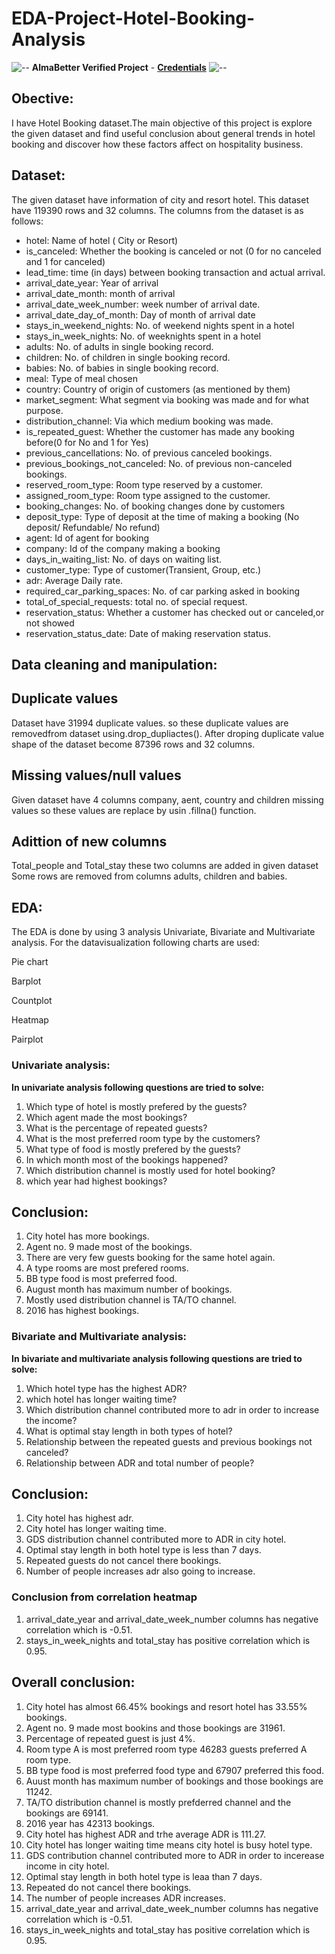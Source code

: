 # EDA-Project-Hotel-Booking-Analysis
![--](https://raw.githubusercontent.com/andreasbm/readme/master/assets/lines/rainbow.png)
**AlmaBetter Verified Project** - [**Credentials**](https://certificates.almabetter.com/en/verify/08074312957644)
![--](https://raw.githubusercontent.com/andreasbm/readme/master/assets/lines/rainbow.png)

## Obective:
I have Hotel Booking dataset.The main objective of this project is explore the given dataset and find useful conclusion about general trends in hotel booking and discover how these factors affect on hospitality business.
## Dataset:
The given dataset have information of city and resort hotel. This dataset have 119390 rows and 32 columns. The columns from the dataset is as follows:

- hotel: Name of hotel ( City or Resort)
- is_canceled: Whether the booking is canceled or not (0 for no canceled and 1 for canceled)
- lead_time: time (in days) between booking transaction and actual arrival.
- arrival_date_year: Year of arrival
- arrival_date_month: month of arrival
- arrival_date_week_number: week number of arrival date.
- arrival_date_day_of_month: Day of month of arrival date
- stays_in_weekend_nights: No. of weekend nights spent in a hotel
- stays_in_week_nights: No. of weeknights spent in a hotel
- adults: No. of adults in single booking record.
- children: No. of children in single booking record.
- babies: No. of babies in single booking record. 
- meal: Type of meal chosen 
- country: Country of origin of customers (as mentioned by them)
- market_segment: What segment via booking was made and for what purpose.
- distribution_channel: Via which medium booking was made.
- is_repeated_guest: Whether the customer has made any booking before(0 for No and 1 for 
                     Yes)
- previous_cancellations: No. of previous canceled bookings.
- previous_bookings_not_canceled: No. of previous non-canceled bookings.
- reserved_room_type: Room type reserved by a customer.
- assigned_room_type: Room type assigned to the customer.
- booking_changes: No. of booking changes done by customers
- deposit_type: Type of deposit at the time of making a booking (No deposit/ Refundable/ No refund)
- agent: Id of agent for booking
- company: Id of the company making a booking
- days_in_waiting_list: No. of days on waiting list.
- customer_type: Type of customer(Transient, Group, etc.)
- adr: Average Daily rate.
- required_car_parking_spaces: No. of car parking asked in booking
- total_of_special_requests: total no. of special request.
- reservation_status: Whether a customer has checked out or canceled,or not showed 
- reservation_status_date: Date of making reservation status.

## Data cleaning and manipulation:
## **Duplicate values**
Dataset have 31994 duplicate values. so these duplicate values are removedfrom dataset using.drop_dupliactes(). After droping duplicate value shape of the dataset become 87396 rows and 32 columns.
## **Missing values/null values**
Given dataset have 4 columns company, aent, country and children missing values so these values are replace by usin .fillna() function.
## **Adittion of new columns**
Total_people and Total_stay these two columns are added in given dataset
Some rows are removed from columns adults, children and babies.
## EDA:
The EDA is done by using 3 analysis Univariate, Bivariate and Multivariate analysis. For the datavisualization following charts are used:

Pie chart

Barplot

Countplot

Heatmap

Pairplot

### Univariate analysis:
**In univariate analysis following questions are tried to solve:**
1) Which type of hotel is mostly prefered by the guests?
2) Which agent made the most bookings?
3) What is the percentage of repeated guests?
4) What is the most preferred room type by the customers?
5) What type of food is mostly prefered by the guests?
6) In which month most of the bookings happened?
7) Which distribution channel is mostly used for hotel booking?
8) which year had highest bookings?
     
## Conclusion:
1) City hotel has more bookings.
2) Agent no. 9 made most of the bookings.
3) There are very few guests booking for the same hotel again.
4) A type rooms are most prefered rooms.
5) BB type food is most preferred food.
6) August month has maximum number of bookings.
7) Mostly used distribution channel is TA/TO channel.
8) 2016 has highest bookings.
### Bivariate and Multivariate analysis:
**In bivariate and multivariate analysis following questions are tried to solve:**
1) Which hotel type has the highest ADR?
2) which hotel has longer waiting time?
3) Which distribution channel contributed more to adr in order to increase the income?
4) What is optimal stay length in both types of hotel?
5) Relationship between the repeated guests and previous bookings not canceled?
6) Relationship between ADR and total number of people?

## Conclusion:
1) City hotel has highest adr.
2) City hotel has longer waiting time.
3) GDS distribution channel contributed more to ADR in city hotel.
4) Optimal stay length in both hotel type is less than 7 days.
5) Repeated guests do not cancel there bookings.
6) Number of people increases adr also going to increase.

### Conclusion from correlation heatmap
1) arrival_date_year and arrival_date_week_number columns has negative correlation which is -0.51.
2) stays_in_week_nights and total_stay has positive correlation which is 0.95.

## Overall conclusion:
1) City hotel has almost 66.45% bookings and resort hotel has 33.55% bookings.
2) Agent no. 9 made most bookins and those bookings are 31961.
3) Percentage of repeated guest is just 4%.
4) Room type A is most preferred room type 46283 guests preferred A room type.
5) BB type food is most preferred food type and 67907 preferred this food.
6) Auust month has maximum number of bookings and those bookings are 11242.
7) TA/TO distribution channel is mostly prefderred channel and the bookings are 69141.
8) 2016 year has 42313 bookings.
9) City hotel has highest ADR and trhe average ADR is 111.27.
10) City hotel has longer waiting time means city hotel is busy hotel type.
11) GDS contribution channel contributed more to ADR in order to incerease income in city hotel.
12) Optimal stay length in both hotel type is leaa than 7 days.
13) Repeated do not cancel there bookings.
14) The number of people increases ADR increases.
15) arrival_date_year and arrival_date_week_number columns has negative correlation which is -0.51.
16) stays_in_week_nights and total_stay has positive correlation which is 0.95.
